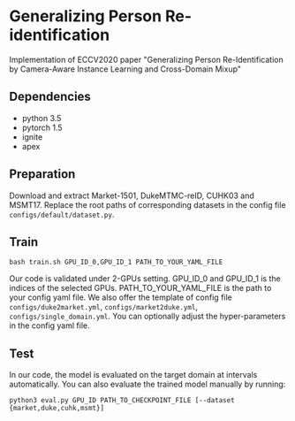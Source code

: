 # Generalizing Person Re-identification
Implementation of ECCV2020 paper "Generalizing Person Re-Identification by Camera-Aware Instance Learning and Cross-Domain Mixup"

## Dependencies
* python 3.5
* pytorch 1.5
* ignite
* apex

## Preparation
Download and extract Market-1501, DukeMTMC-reID, CUHK03 and MSMT17. 
Replace the root paths of corresponding datasets in the config file `configs/default/dataset.py`.


## Train
```shell script
bash train.sh GPU_ID_0,GPU_ID_1 PATH_TO_YOUR_YAML_FILE
``` 
Our code is validated under 2-GPUs setting.
GPU_ID_0 and GPU_ID_1 is the indices of the selected GPUs.
PATH_TO_YOUR_YAML_FILE is the path to your config yaml file.
We also offer the template of config file `configs/duke2market.yml`, `configs/market2duke.yml`, `configs/single_domain.yml`. 
You can optionally adjust the hyper-parameters in the config yaml file.

## Test
In our code, the model is evaluated on the target domain at intervals automatically.
You can also evaluate the trained model manually by running:
```shell script
python3 eval.py GPU_ID PATH_TO_CHECKPOINT_FILE [--dataset {market,duke,cuhk,msmt}]
```










